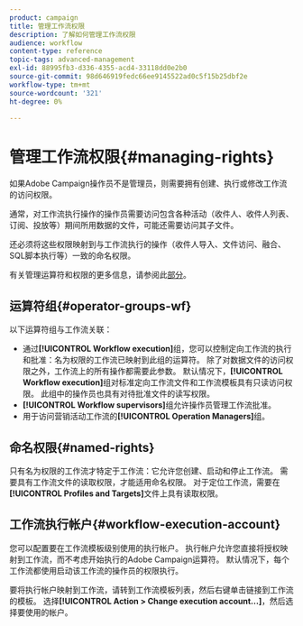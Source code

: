 ```yaml
---
product: campaign
title: 管理工作流权限
description: 了解如何管理工作流权限
audience: workflow
content-type: reference
topic-tags: advanced-management
exl-id: 88995fb3-d336-4355-acd4-33118dd0e2b0
source-git-commit: 98d646919fedc66ee9145522ad0c5f15b25dbf2e
workflow-type: tm+mt
source-wordcount: '321'
ht-degree: 0%

---
```


# 管理工作流权限{#managing-rights}

如果Adobe Campaign操作员不是管理员，则需要拥有创建、执行或修改工作流的访问权限。

通常，对工作流执行操作的操作员需要访问包含各种活动（收件人、收件人列表、订阅、投放等）期间所用数据的文件，可能还需要访问其子文件。

还必须将这些权限映射到与工作流执行的操作（收件人导入、文件访问、融合、SQL脚本执行等）一致的命名权限。

有关管理运算符和权限的更多信息，请参阅此[部分](../../platform/using/access-management.md)。

## 运算符组{#operator-groups-wf}

以下运算符组与工作流关联：

* 通过&#x200B;**[!UICONTROL Workflow execution]**&#x200B;组，您可以控制定向工作流的执行和批准：名为权限的工作流已映射到此组的运算符。 除了对数据文件的访问权限之外，工作流上的所有操作都需要此参数。 默认情况下，**[!UICONTROL Workflow execution]**&#x200B;组对标准定向工作流文件和工作流模板具有只读访问权限。 此组中的操作员也具有对待批准文件的读写权限。
* **[!UICONTROL Workflow supervisors]**&#x200B;组允许操作员管理工作流批准。
* 用于访问营销活动工作流的&#x200B;**[!UICONTROL Operation Managers]**&#x200B;组。

## 命名权限{#named-rights}

只有名为权限的工作流才特定于工作流：它允许您创建、启动和停止工作流。 需要具有工作流文件的读取权限，才能适用命名权限。 对于定位工作流，需要在&#x200B;**[!UICONTROL Profiles and Targets]**&#x200B;文件上具有读取权限。

## 工作流执行帐户{#workflow-execution-account}

您可以配置要在工作流模板级别使用的执行帐户。 执行帐户允许您直接将授权映射到工作流，而不考虑开始执行的Adobe Campaign运算符。 默认情况下，每个工作流都使用启动该工作流的操作员的权限执行。

要将执行帐户映射到工作流，请转到工作流模板列表，然后右键单击链接到工作流的模板。 选择&#x200B;**[!UICONTROL Action > Change execution account...]**，然后选择要使用的帐户。
